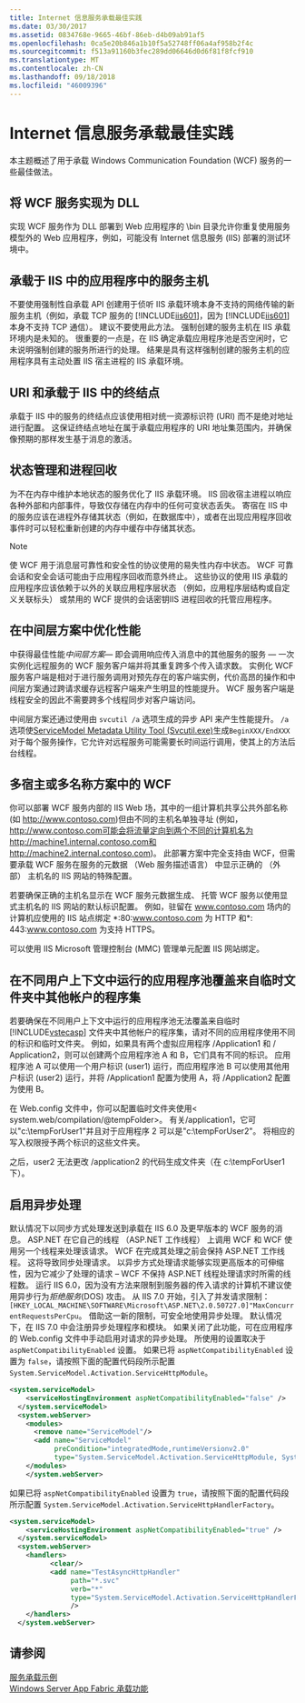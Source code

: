 ```yaml
---
title: Internet 信息服务承载最佳实践
ms.date: 03/30/2017
ms.assetid: 0834768e-9665-46bf-86eb-d4b09ab91af5
ms.openlocfilehash: 0ca5e20b846a1b10f5a52748ff06a4af958b2f4c
ms.sourcegitcommit: f513a91160b3fec289dd06646d0d6f81f8fcf910
ms.translationtype: MT
ms.contentlocale: zh-CN
ms.lasthandoff: 09/18/2018
ms.locfileid: "46009396"
---
```

# <a name="internet-information-services-hosting-best-practices"></a>Internet 信息服务承载最佳实践
本主题概述了用于承载 Windows Communication Foundation (WCF) 服务的一些最佳做法。  
  
## <a name="implementing-wcf-services-as-dlls"></a>将 WCF 服务实现为 DLL  
 实现 WCF 服务作为 DLL 部署到 Web 应用程序的 \bin 目录允许你重复使用服务模型外的 Web 应用程序，例如，可能没有 Internet 信息服务 (IIS) 部署的测试环境中。  
  
## <a name="service-hosts-in-iis-hosted-applications"></a>承载于 IIS 中的应用程序中的服务主机  
 不要使用强制性自承载 API 创建用于侦听 IIS 承载环境本身不支持的网络传输的新服务主机（例如，承载 TCP 服务的 [!INCLUDE[iis601](../../../../includes/iis601-md.md)]，因为 [!INCLUDE[iis601](../../../../includes/iis601-md.md)] 本身不支持 TCP 通信）。 建议不要使用此方法。 强制创建的服务主机在 IIS 承载环境内是未知的。 很重要的一点是，在 IIS 确定承载应用程序池是否空闲时，它未说明强制创建的服务所进行的处理。 结果是具有这样强制创建的服务主机的应用程序具有主动处置 IIS 宿主进程的 IIS 承载环境。  
  
## <a name="uris-and-iis-hosted-endpoints"></a>URI 和承载于 IIS 中的终结点  
 承载于 IIS 中的服务的终结点应该使用相对统一资源标识符 (URI) 而不是绝对地址进行配置。 这保证终结点地址在属于承载应用程序的 URI 地址集范围内，并确保像预期的那样发生基于消息的激活。  
  
## <a name="state-management-and-process-recycling"></a>状态管理和进程回收  
 为不在内存中维护本地状态的服务优化了 IIS 承载环境。 IIS 回收宿主进程以响应各种外部和内部事件，导致仅存储在内存中的任何可变状态丢失。 寄宿在 IIS 中的服务应该在进程外存储其状态（例如，在数据库中），或者在出现应用程序回收事件时可以轻松重新创建的内存中缓存中存储其状态。  
  
> [!NOTE]
>  使 WCF 用于消息层可靠性和安全性的协议使用的易失性内存中状态。 WCF 可靠会话和安全会话可能由于应用程序回收而意外终止。 这些协议的使用 IIS 承载的应用程序应该依赖于以外的关联应用程序层状态 （例如，应用程序层结构或自定义关联标头） 或禁用的 WCF 提供的会话密钥IIS 进程回收的托管应用程序。  
  
## <a name="optimizing-performance-in-middle-tier-scenarios"></a>在中间层方案中优化性能  
 中获得最佳性能*中间层方案*— 即会调用响应传入消息中的其他服务的服务 — 一次实例化远程服务的 WCF 服务客户端并将其重复跨多个传入请求数。 实例化 WCF 服务客户端是相对于进行服务调用对预先存在的客户端实例，代价高昂的操作和中间层方案通过跨请求缓存远程客户端来产生明显的性能提升。 WCF 服务客户端是线程安全的因此不需要跨多个线程同步对客户端访问。  
  
 中间层方案还通过使用由 `svcutil /a` 选项生成的异步 API 来产生性能提升。 `/a`选项使[ServiceModel Metadata Utility Tool (Svcutil.exe)](../../../../docs/framework/wcf/servicemodel-metadata-utility-tool-svcutil-exe.md)生成`BeginXXX/EndXXX`对于每个服务操作，它允许对远程服务可能需要长时间运行调用，使其上的方法后台线程。  
  
## <a name="wcf-in-multi-homed-or-multi-named-scenarios"></a>多宿主或多名称方案中的 WCF  
 你可以部署 WCF 服务内部的 IIS Web 场，其中的一组计算机共享公共外部名称 (如 http://www.contoso.com)但由不同的主机名单独寻址 (例如， http://www.contoso.com可能会将流量定向到两个不同的计算机名为 http://machine1.internal.contoso.com和 http://machine2.internal.contoso.com)。 此部署方案中完全支持由 WCF，但需要承载 WCF 服务在服务的元数据 （Web 服务描述语言） 中显示正确的 （外部） 主机名的 IIS 网站的特殊配置。  
  
 若要确保正确的主机名显示在 WCF 服务元数据生成、 托管 WCF 服务以使用显式主机名的 IIS 网站的默认标识配置。 例如，驻留在 www.contoso.com 场内的计算机应使用的 IIS 站点绑定 *:80:www.contoso.com 为 HTTP 和\*: 443:www.contoso.com 为支持 HTTPS。  
  
 可以使用 IIS Microsoft 管理控制台 (MMC) 管理单元配置 IIS 网站绑定。  
  
## <a name="application-pools-running-in-different-user-contexts-overwrite-assemblies-from-other-accounts-in-the-temporary-folder"></a>在不同用户上下文中运行的应用程序池覆盖来自临时文件夹中其他帐户的程序集  
 若要确保在不同用户上下文中运行的应用程序池无法覆盖来自临时 [!INCLUDE[vstecasp](../../../../includes/vstecasp-md.md)] 文件夹中其他帐户的程序集，请对不同的应用程序使用不同的标识和临时文件夹。 例如，如果具有两个虚拟应用程序 /Application1 和 / Application2，则可以创建两个应用程序池 A 和 B，它们具有不同的标识。 应用程序池 A 可以使用一个用户标识 (user1) 运行，而应用程序池 B 可以使用其他用户标识 (user2) 运行，并将 /Application1 配置为使用 A，将 /Application2 配置为使用 B。  
  
 在 Web.config 文件中，你可以配置临时文件夹使用\< system.web/compilation/@tempFolder>。 有关/application1，它可以"c:\tempForUser1"并且对于应用程序 2 可以是"c:\tempForUser2"。 将相应的写入权限授予两个标识的这些文件夹。  
  
 之后，user2 无法更改 /application2 的代码生成文件夹（在 c:\tempForUser1 下）。  
  
## <a name="enabling-asynchronous-processing"></a>启用异步处理  
 默认情况下以同步方式处理发送到承载在 IIS 6.0 及更早版本的 WCF 服务的消息。 ASP.NET 在它自己的线程 （ASP.NET 工作线程） 上调用 WCF 和 WCF 使用另一个线程来处理该请求。 WCF 在完成其处理之前会保持 ASP.NET 工作线程。 这将导致同步处理请求。 以异步方式处理请求能够实现更高版本的可伸缩性，因为它减少了处理的请求 – WCF 不保持 ASP.NET 线程处理请求时所需的线程数。 运行 IIS 6.0，因为没有方法来限制到服务器的传入请求的计算机不建议使用异步行为*拒绝服务*(DOS) 攻击。 从 IIS 7.0 开始，引入了并发请求限制：`[HKEY_LOCAL_MACHINE\SOFTWARE\Microsoft\ASP.NET\2.0.50727.0]"MaxConcurrentRequestsPerCpu`。 借助这一新的限制，可安全地使用异步处理。  默认情况下，在 IIS 7.0 中会注册异步处理程序和模块。 如果关闭了此功能，可在应用程序的 Web.config 文件中手动启用对请求的异步处理。 所使用的设置取决于 `aspNetCompatibilityEnabled` 设置。 如果已将 `aspNetCompatibilityEnabled` 设置为 `false`，请按照下面的配置代码段所示配置 `System.ServiceModel.Activation.ServiceHttpModule`。  
  
```xml  
<system.serviceModel>  
    <serviceHostingEnvironment aspNetCompatibilityEnabled="false" />      
  </system.serviceModel>  
  <system.webServer>  
    <modules>  
      <remove name="ServiceModel"/>  
      <add name="ServiceModel"   
           preCondition="integratedMode,runtimeVersionv2.0"   
           type="System.ServiceModel.Activation.ServiceHttpModule, System.ServiceModel,Version=3.0.0.0, Culture=neutral, PublicKeyToken=b77a5c561934e089"/>  
    </modules>  
    </system.webServer>  
```  
  
 如果已将 `aspNetCompatibilityEnabled` 设置为 `true`，请按照下面的配置代码段所示配置 `System.ServiceModel.Activation.ServiceHttpHandlerFactory`。  
  
```xml  
<system.serviceModel>  
    <serviceHostingEnvironment aspNetCompatibilityEnabled="true" />      
  </system.serviceModel>  
  <system.webServer>  
    <handlers>  
          <clear/>  
          <add name="TestAsyncHttpHandler"   
               path="*.svc"   
               verb="*"   
               type="System.ServiceModel.Activation.ServiceHttpHandlerFactory, System.ServiceModel, Version=3.0.0.0, Culture=neutral, PublicKeyToken=b77a5c561934e089"           
               />  
    </handlers>      
  </system.webServer>  
```  
  
## <a name="see-also"></a>请参阅  
 [服务承载示例](https://msdn.microsoft.com/library/f703a3f6-0fba-418a-a92f-7ce75ccfa47e)  
 [Windows Server App Fabric 承载功能](https://go.microsoft.com/fwlink/?LinkId=201276)
